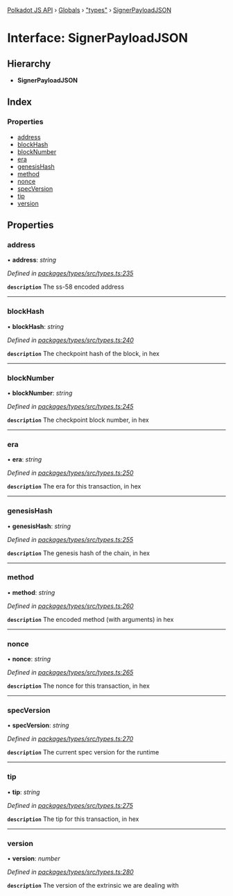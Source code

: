 [Polkadot JS API](../README.md) › [Globals](../globals.md) › ["types"](../modules/_types_.md) › [SignerPayloadJSON](_types_.signerpayloadjson.md)

# Interface: SignerPayloadJSON

## Hierarchy

* **SignerPayloadJSON**

## Index

### Properties

* [address](_types_.signerpayloadjson.md#address)
* [blockHash](_types_.signerpayloadjson.md#blockhash)
* [blockNumber](_types_.signerpayloadjson.md#blocknumber)
* [era](_types_.signerpayloadjson.md#era)
* [genesisHash](_types_.signerpayloadjson.md#genesishash)
* [method](_types_.signerpayloadjson.md#method)
* [nonce](_types_.signerpayloadjson.md#nonce)
* [specVersion](_types_.signerpayloadjson.md#specversion)
* [tip](_types_.signerpayloadjson.md#tip)
* [version](_types_.signerpayloadjson.md#version)

## Properties

###  address

• **address**: *string*

*Defined in [packages/types/src/types.ts:235](https://github.com/polkadot-js/api/blob/33fd1b1c78/packages/types/src/types.ts#L235)*

**`description`** The ss-58 encoded address

___

###  blockHash

• **blockHash**: *string*

*Defined in [packages/types/src/types.ts:240](https://github.com/polkadot-js/api/blob/33fd1b1c78/packages/types/src/types.ts#L240)*

**`description`** The checkpoint hash of the block, in hex

___

###  blockNumber

• **blockNumber**: *string*

*Defined in [packages/types/src/types.ts:245](https://github.com/polkadot-js/api/blob/33fd1b1c78/packages/types/src/types.ts#L245)*

**`description`** The checkpoint block number, in hex

___

###  era

• **era**: *string*

*Defined in [packages/types/src/types.ts:250](https://github.com/polkadot-js/api/blob/33fd1b1c78/packages/types/src/types.ts#L250)*

**`description`** The era for this transaction, in hex

___

###  genesisHash

• **genesisHash**: *string*

*Defined in [packages/types/src/types.ts:255](https://github.com/polkadot-js/api/blob/33fd1b1c78/packages/types/src/types.ts#L255)*

**`description`** The genesis hash of the chain, in hex

___

###  method

• **method**: *string*

*Defined in [packages/types/src/types.ts:260](https://github.com/polkadot-js/api/blob/33fd1b1c78/packages/types/src/types.ts#L260)*

**`description`** The encoded method (with arguments) in hex

___

###  nonce

• **nonce**: *string*

*Defined in [packages/types/src/types.ts:265](https://github.com/polkadot-js/api/blob/33fd1b1c78/packages/types/src/types.ts#L265)*

**`description`** The nonce for this transaction, in hex

___

###  specVersion

• **specVersion**: *string*

*Defined in [packages/types/src/types.ts:270](https://github.com/polkadot-js/api/blob/33fd1b1c78/packages/types/src/types.ts#L270)*

**`description`** The current spec version for  the runtime

___

###  tip

• **tip**: *string*

*Defined in [packages/types/src/types.ts:275](https://github.com/polkadot-js/api/blob/33fd1b1c78/packages/types/src/types.ts#L275)*

**`description`** The tip for this transaction, in hex

___

###  version

• **version**: *number*

*Defined in [packages/types/src/types.ts:280](https://github.com/polkadot-js/api/blob/33fd1b1c78/packages/types/src/types.ts#L280)*

**`description`** The version of the extrinsic we are dealing with
